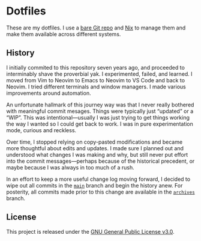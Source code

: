 # Dotfiles

These are my dotfiles. I use a [bare Git repo] and [Nix] to manage them and
make them available across different systems.

## History

I initially commited to this repository seven years ago, and proceeded to
interminably shave the proverbial yak. I experimented, failed, and learned. I
moved from Vim to Neovim to Emacs to Neovim to VS Code and back to Neovim. I
tried different terminals and window managers. I made various improvements
around automation.

An unfortunate hallmark of this journey way was that I never really bothered
with meaningful commit mesages. Things were typically just “updated” or a
“WIP”. This was intentional—usually I was just trying to get things working the
way I wanted so I could get back to work. I was in pure experimentation mode,
curious and reckless.

Over time, I stopped relying on copy-pasted modifications and became more
thoughtful about edits and updates. I made sure I planned out and understood
what changes I was making and why, but still never put effort into the commit
messages—perhaps because of the historical precedent, or maybe because I was
always in too much of a rush.

In an effort to keep a more useful change log moving forward, I decided to wipe
out all commits in the [`main`] branch and begin the history anew. For posterity,
all commits made prior to this change are available in the [`archives`] branch.

## License

This project is released under the [GNU General Public License v3.0][license].

[bare Git repo]: https://www.atlassian.com/git/tutorials/dotfiles
[Nix]: https://nixos.org/
[neovim]: https://neovim.io/
[kitty]: https://sw.kovidgoyal.net/kitty/
[tmux]: https://github.com/tmux/tmux
[zsh]: https://www.zsh.org/
[runtime files]: https://github.com/ngscheurich/dotfiles/tree/main/nvim/.config/nvim
[`main`]: https://github.com/ngscheurich/dotfiles/tree/main
[`archives`]: https://github.com/ngscheurich/dotfiles/tree/archives
[license]: https://github.com/ngscheurich/dotfiles/blob/main/LICENSE
